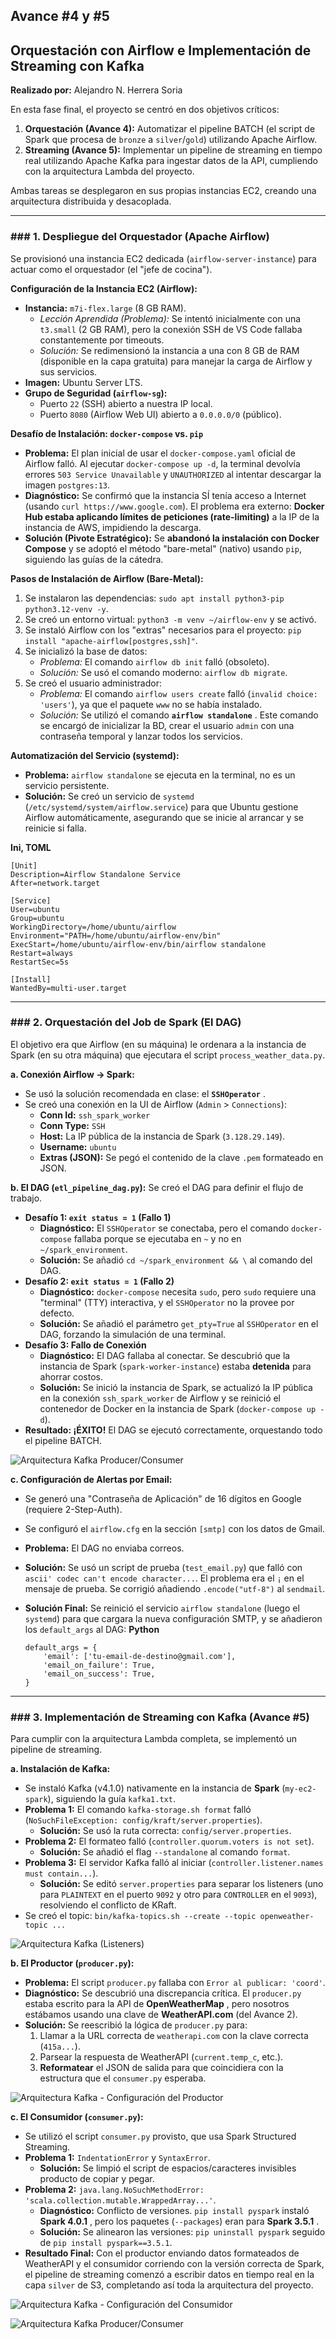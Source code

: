 ## **Avance #4 y #5**

## **Orquestación con Airflow e Implementación de Streaming con Kafka**

**Realizado por:** Alejandro N. Herrera Soria

En esta fase final, el proyecto se centró en dos objetivos críticos:

1. **Orquestación (Avance 4):** Automatizar el pipeline BATCH (el script de Spark que procesa de `bronze` a `silver`/`gold`) utilizando Apache Airflow.
2. **Streaming (Avance 5):** Implementar un pipeline de streaming en tiempo real utilizando Apache Kafka para ingestar datos de la API, cumpliendo con la arquitectura Lambda del proyecto.

Ambas tareas se desplegaron en sus propias instancias EC2, creando una arquitectura distribuida y desacoplada.

---

### ### 1. Despliegue del Orquestador (Apache Airflow)

Se provisionó una instancia EC2 dedicada (`airflow-server-instance`) para actuar como el orquestador (el "jefe de cocina").

**Configuración de la Instancia EC2 (Airflow):**

* **Instancia:** `m7i-flex.large` (8 GB RAM).
  * *Lección Aprendida (Problema):* Se intentó inicialmente con una `t3.small` (2 GB RAM), pero la conexión SSH de VS Code fallaba constantemente por timeouts.
  * *Solución:* Se redimensionó la instancia a una con 8 GB de RAM (disponible en la capa gratuita) para manejar la carga de Airflow y sus servicios.
* **Imagen:** Ubuntu Server LTS.
* **Grupo de Seguridad (`airflow-sg`):**
  * Puerto `22` (SSH) abierto a nuestra IP local.
  * Puerto `8080` (Airflow Web UI) abierto a `0.0.0.0/0` (público).

**Desafío de Instalación: `docker-compose` vs. `pip`**

* **Problema:** El plan inicial de usar el `docker-compose.yaml` oficial de Airflow falló. Al ejecutar `docker-compose up -d`, la terminal devolvía errores `503 Service Unavailable` y `UNAUTHORIZED` al intentar descargar la imagen `postgres:13`.
* **Diagnóstico:** Se confirmó que la instancia SÍ tenía acceso a Internet (usando `curl https://www.google.com`). El problema era externo: **Docker Hub estaba aplicando límites de peticiones (rate-limiting)** a la IP de la instancia de AWS, impidiendo la descarga.
* **Solución (Pivote Estratégico):** Se **abandonó la instalación con Docker Compose** y se adoptó el método "bare-metal" (nativo) usando `pip`, siguiendo las guías de la cátedra.

**Pasos de Instalación de Airflow (Bare-Metal):**

1. Se instalaron las dependencias: `sudo apt install python3-pip python3.12-venv -y`.
2. Se creó un entorno virtual: `python3 -m venv ~/airflow-env` y se activó.
3. Se instaló Airflow con los "extras" necesarios para el proyecto: `pip install "apache-airflow[postgres,ssh]"`.
4. Se inicializó la base de datos:
   * *Problema:* El comando `airflow db init` falló (obsoleto).
   * *Solución:* Se usó el comando moderno: `airflow db migrate`.
5. Se creó el usuario administrador:
   * *Problema:* El comando `airflow users create` falló (`invalid choice: 'users'`), ya que el paquete `www` no se había instalado.
   * *Solución:* Se utilizó el comando  **`airflow standalone`** . Este comando se encargó de inicializar la BD, crear el usuario `admin` con una contraseña temporal y lanzar todos los servicios.

**Automatización del Servicio (systemd):**

* **Problema:** `airflow standalone` se ejecuta en la terminal, no es un servicio persistente.
* **Solución:** Se creó un servicio de `systemd` (`/etc/systemd/system/airflow.service`) para que Ubuntu gestione Airflow automáticamente, asegurando que se inicie al arrancar y se reinicie si falla.

**Ini, TOML**

```
[Unit]
Description=Airflow Standalone Service
After=network.target

[Service]
User=ubuntu
Group=ubuntu
WorkingDirectory=/home/ubuntu/airflow
Environment="PATH=/home/ubuntu/airflow-env/bin"
ExecStart=/home/ubuntu/airflow-env/bin/airflow standalone
Restart=always
RestartSec=5s

[Install]
WantedBy=multi-user.target
```

---

### ### 2. Orquestación del Job de Spark (El DAG)

El objetivo era que Airflow (en su máquina) le ordenara a la instancia de Spark (en su otra máquina) que ejecutara el script `process_weather_data.py`.

**a. Conexión Airflow -> Spark:**

* Se usó la solución recomendada en clase: el  **`SSHOperator`** .
* Se creó una conexión en la UI de Airflow (`Admin` > `Connections`):
  * **Conn Id:** `ssh_spark_worker`
  * **Conn Type:** `SSH`
  * **Host:** La IP pública de la instancia de Spark (`3.128.29.149`).
  * **Username:** `ubuntu`
  * **Extras (JSON):** Se pegó el contenido de la clave `.pem` formateado en JSON.

**b. El DAG (`etl_pipeline_dag.py`):**
Se creó el DAG para definir el flujo de trabajo.

* **Desafío 1: `exit status = 1` (Fallo 1)**
  * **Diagnóstico:** El `SSHOperator` se conectaba, pero el comando `docker-compose` fallaba porque se ejecutaba en `~` y no en `~/spark_environment`.
  * **Solución:** Se añadió `cd ~/spark_environment && \` al comando del DAG.
* **Desafío 2: `exit status = 1` (Fallo 2)**
  * **Diagnóstico:** `docker-compose` necesita `sudo`, pero `sudo` requiere una "terminal" (TTY) interactiva, y el `SSHOperator` no la provee por defecto.
  * **Solución:** Se añadió el parámetro `get_pty=True` al `SSHOperator` en el DAG, forzando la simulación de una terminal.
* **Desafío 3: Fallo de Conexión**
  * **Diagnóstico:** El DAG fallaba al conectar. Se descubrió que la instancia de Spark (`spark-worker-instance`) estaba **detenida** para ahorrar costos.
  * **Solución:** Se inició la instancia de Spark, se actualizó la IP pública en la conexión `ssh_spark_worker` de Airflow y se reinició el contenedor de Docker en la instancia de Spark (`docker-compose up -d`).
* **Resultado: ¡ÉXITO!** El DAG se ejecutó correctamente, orquestando todo el pipeline BATCH.

![Arquitectura Kafka Producer/Consumer](airflow_to_gold.jpg)

**c. Configuración de Alertas por Email:**

* Se generó una "Contraseña de Aplicación" de 16 dígitos en Google (requiere 2-Step-Auth).
* Se configuró el `airflow.cfg` en la sección `[smtp]` con los datos de Gmail.
* **Problema:** El DAG no enviaba correos.
* **Solución:** Se usó un script de prueba (`test_email.py`) que falló con `ascii' codec can't encode character...`. El problema era el `¡` en el mensaje de prueba. Se corrigió añadiendo `.encode("utf-8")` al `sendmail`.
* **Solución Final:** Se reinició el servicio `airflow standalone` (luego el `systemd`) para que cargara la nueva configuración SMTP, y se añadieron los `default_args` al DAG:
  **Python**

  ```
  default_args = {
      'email': ['tu-email-de-destino@gmail.com'],
      'email_on_failure': True,
      'email_on_success': True,
  }
  ```

---

### ### 3. Implementación de Streaming con Kafka (Avance #5)

Para cumplir con la arquitectura Lambda completa, se implementó un pipeline de streaming.

**a. Instalación de Kafka:**

* Se instaló Kafka (v4.1.0) nativamente en la instancia de **Spark** (`my-ec2-spark`), siguiendo la guía `kafka1.txt`.
* **Problema 1:** El comando `kafka-storage.sh format` falló (`NoSuchFileException: config/kraft/server.properties`).
  * **Solución:** Se usó la ruta correcta: `config/server.properties`.
* **Problema 2:** El formateo falló (`controller.quorum.voters is not set`).
  * **Solución:** Se añadió el flag `--standalone` al comando `format`.
* **Problema 3:** El servidor Kafka falló al iniciar (`controller.listener.names must contain...`).
  * **Solución:** Se editó `server.properties` para separar los listeners (uno para `PLAINTEXT` en el puerto `9092` y otro para `CONTROLLER` en el `9093`), resolviendo el conflicto de KRaft.
* Se creó el topic: `bin/kafka-topics.sh --create --topic openweather-topic ...`

![Arquitectura Kafka (Listeners)](listeners_kafka.jpg)

**b. El Productor (`producer.py`):**

* **Problema:** El script `producer.py` fallaba con `Error al publicar: 'coord'`.
* **Diagnóstico:** Se descubrió una discrepancia crítica. El `producer.py` estaba escrito para la API de  **OpenWeatherMap** , pero nosotros estábamos usando una clave de **WeatherAPI.com** (del Avance 2).
* **Solución:** Se reescribió la lógica de `producer.py` para:
  1. Llamar a la URL correcta de `weatherapi.com` con la clave correcta (`415a...`).
  2. Parsear la respuesta de WeatherAPI (`current.temp_c`, etc.).
  3. **Reformatear** el JSON de salida para que coincidiera con la estructura que el `consumer.py` esperaba.

![Arquitectura Kafka - Configuración del Productor](producer_py.jpg)

**c. El Consumidor (`consumer.py`):**

* Se utilizó el script `consumer.py` provisto, que usa Spark Structured Streaming.
* **Problema 1:** `IndentationError` y `SyntaxError`.
  * **Solución:** Se limpió el script de espacios/caracteres invisibles producto de copiar y pegar.
* **Problema 2:** `java.lang.NoSuchMethodError: 'scala.collection.mutable.WrappedArray...'`.
  * **Diagnóstico:** Conflicto de versiones. `pip install pyspark` instaló  **Spark 4.0.1** , pero los paquetes (`--packages`) eran para  **Spark 3.5.1** .
  * **Solución:** Se alinearon las versiones: `pip uninstall pyspark` seguido de `pip install pyspark==3.5.1`.
* **Resultado Final:** Con el productor enviando datos formateados de WeatherAPI y el consumidor corriendo con la versión correcta de Spark, el pipeline de streaming comenzó a escribir datos en tiempo real en la capa `silver` de S3, completando así toda la arquitectura del proyecto.

![Arquitectura Kafka - Configuración del Consumidor](consumer_py.jpg)

![Arquitectura Kafka Producer/Consumer](metadata_s3.jpg)
